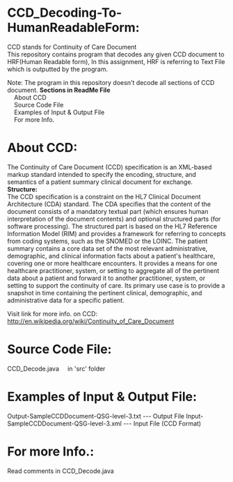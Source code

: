 CCD_Decoding-To-HumanReadableForm:
==================================
CCD stands for Continuity of Care Document <br>
This repository contains program that decodes any given CCD document to HRF(Human Readable form), 
In this assignment, HRF is referring to Text File which is outputted by the program.

Note: The program in this repository doesn't decode all sections of CCD document.
<b>Sections in ReadMe File</b><br>
&nbsp;&nbsp;&nbsp;&nbsp;About CCD <br>
&nbsp;&nbsp;&nbsp;&nbsp;Source Code File <br>
&nbsp;&nbsp;&nbsp;&nbsp;Examples of Input & Output File <br> 
&nbsp;&nbsp;&nbsp;&nbsp;For more Info. <br>

About CCD:
=========
The Continuity of Care Document (CCD) specification is an XML-based markup standard intended to 
specify the encoding, structure, and semantics of a patient summary clinical document for exchange.<br>
<b>Structure:</b><br>
The CCD specification is a constraint on the HL7 Clinical Document Architecture (CDA) standard. The CDA 
specifies that the content of the document consists of a mandatory textual part (which ensures human 
interpretation of the document contents) and optional structured parts (for software processing). The 
structured part is based on the HL7 Reference Information Model (RIM) and provides a framework for 
referring to concepts from coding systems, such as the SNOMED or the LOINC.
The patient summary contains a core data set of the most relevant administrative, demographic, and 
clinical information facts about a patient's healthcare, covering one or more healthcare encounters. It 
provides a means for one healthcare practitioner, system, or setting to aggregate all of the pertinent data 
about a patient and forward it to another practitioner, system, or setting to support the continuity of care. 
Its primary use case is to provide a snapshot in time containing the pertinent clinical, demographic, and 
administrative data for a specific patient.

Visit link for more info. on CCD: http://en.wikipedia.org/wiki/Continuity_of_Care_Document

Source Code File:
================= 
CCD_Decode.java      &nbsp;&nbsp;&nbsp;   in 'src' folder

Examples of Input & Output File:
================================
Output-SampleCCDDocument-QSG-level-3.txt --- Output File
Input-SampleCCDDocument-QSG-level-3.xml --- Input File (CCD Format)

For more Info.:
===============
Read comments in CCD_Decode.java
